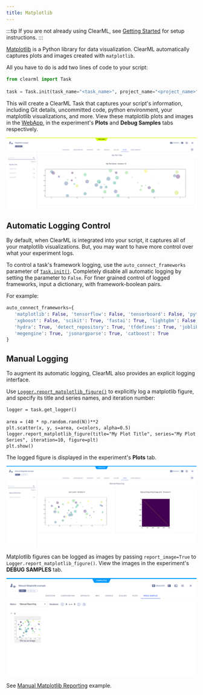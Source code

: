 ```yaml
---
title: Matplotlib
---
```


:::tip
If you are not already using ClearML, see [Getting Started](../getting_started/ds/ds_first_steps.md) for setup 
instructions.
:::

[Matplotlib](https://matplotlib.org/) is a Python library for data visualization. ClearML automatically captures plots 
and images created with `matplotlib`. 

All you have to do is add two lines of code to your script:

```python
from clearml import Task

task = Task.init(task_name="<task_name>", project_name="<project_name>")
```

This will create a ClearML Task that captures your script's information, including Git details, uncommitted code, python 
environment, your matplotlib visualizations, and more. View these matplotlib plots and images in the [WebApp](../webapp/webapp_exp_track_visual.md), 
in the experiment's **Plots** and **Debug Samples** tabs respectively.

![image](../img/examples_matplotlib_example_01.png)

## Automatic Logging Control 
By default, when ClearML is integrated into your script, it captures all of your matplotlib visualizations. 
But, you may want to have more control over what your experiment logs.

To control a task's framework logging, use the `auto_connect_frameworks` parameter of [`Task.init()`](../references/sdk/task.md#taskinit). 
Completely disable all automatic logging by setting the parameter to `False`. For finer grained control of logged 
frameworks, input a dictionary, with framework-boolean pairs.

For example:

```python
auto_connect_frameworks={
   'matplotlib': False, 'tensorflow': False, 'tensorboard': False, 'pytorch': True,
   'xgboost': False, 'scikit': True, 'fastai': True, 'lightgbm': False,
   'hydra': True, 'detect_repository': True, 'tfdefines': True, 'joblib': True,
   'megengine': True, 'jsonargparse': True, 'catboost': True
}
```

## Manual Logging
To augment its automatic logging, ClearML also provides an explicit logging interface.

Use [`Logger.report_matplotlib_figure()`](../references/sdk/logger.md#report_matplotlib_figure) to explicitly log 
a matplotlib figure, and specify its title and series names, and iteration number:


```
logger = task.get_logger()

area = (40 * np.random.rand(N))**2
plt.scatter(x, y, s=area, c=colors, alpha=0.5)
logger.report_matplotlib_figure(title="My Plot Title", series="My Plot Series", iteration=10, figure=plt)
plt.show()
```

The logged figure is displayed in the experiment's **Plots** tab. 

![Experiment Matplotlib plots](../img/manual_matplotlib_reporting_01.png)

Matplotlib figures can be logged as images by passing `report_image=True` to `Logger.report_matplotlib_figure()`. 
View the images in the experiment's **DEBUG SAMPLES** tab.

![Experiment debug sample](../img/manual_matplotlib_reporting_03.png)

See [Manual Matplotlib Reporting](../guides/reporting/manual_matplotlib_reporting.md) example.


